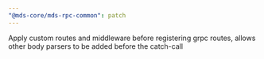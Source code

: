```yaml
---
"@mds-core/mds-rpc-common": patch
---
```


Apply custom routes and middleware before registering grpc routes, allows other body parsers to be added before the catch-call
